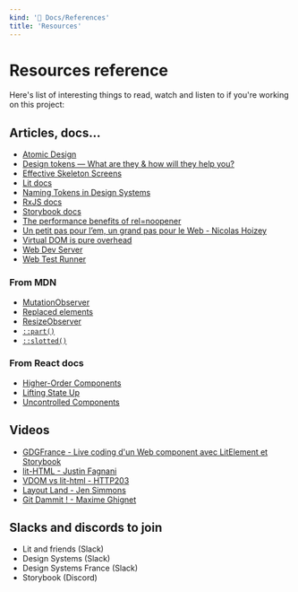 ```yaml
---
kind: '📌 Docs/References'
title: 'Resources'
---
```

# Resources reference

Here's list of interesting things to read, watch and listen to if you're working on this project:

## Articles, docs...

* [Atomic Design](https://bradfrost.com/blog/post/atomic-web-design/)
* [Design tokens — What are they & how will they help you?](https://lukasoppermann.medium.com/design-tokens-what-are-they-how-will-they-help-you-b73f80f602ab)
* [Effective Skeleton Screens](https://timkadlec.com/remembers/2020-11-02-skeleton-screens/)
* [Lit docs](https://lit.dev/)
* [Naming Tokens in Design Systems](https://medium.com/eightshapes-llc/naming-tokens-in-design-systems-9e86c7444676)
* [RxJS docs](https://rxjs.dev/)
* [Storybook docs](https://storybook.js.org/)
* [The performance benefits of rel=noopener](https://jakearchibald.com/2016/performance-benefits-of-rel-noopener/)
* [Un petit pas pour l’em, un grand pas pour le Web - Nicolas Hoizey](https://vimeo.com/79204119)
* [Virtual DOM is pure overhead](https://svelte.dev/blog/virtual-dom-is-pure-overhead)
* [Web Dev Server](https://modern-web.dev/docs/dev-server/overview/)
* [Web Test Runner](https://modern-web.dev/docs/test-runner/overview/)

### From MDN

* [MutationObserver](https://developer.mozilla.org/en-US/docs/Web/API/MutationObserver)
* [Replaced elements](https://developer.mozilla.org/en-US/docs/Web/CSS/Replaced_element)
* [ResizeObserver](https://developer.mozilla.org/en-US/docs/Web/API/ResizeObserver)
* [`::part()`](https://developer.mozilla.org/en-US/docs/Web/CSS/::part)
* [`::slotted()`](https://developer.mozilla.org/fr/docs/Web/CSS/::slotted)

### From React docs

* [Higher-Order Components](https://reactjs.org/docs/higher-order-components.html)
* [Lifting State Up](https://reactjs.org/docs/lifting-state-up.html)
* [Uncontrolled Components](https://reactjs.org/docs/uncontrolled-components.html)

## Videos

* [GDGFrance - Live coding d'un Web component avec LitElement et Storybook](https://www.youtube.com/watch?v=ixRgDGfnBbE)
* [lit-HTML - Justin Fagnani](https://www.youtube.com/watch?v=Io6JjgckHbg)
* [VDOM vs lit-html - HTTP203](https://www.youtube.com/watch?v=uCHZJy2n8Qs)
* [Layout Land - Jen Simmons](https://www.youtube.com/c/LayoutLand/videos)
* [Git Dammit ! - Maxime Ghignet](https://www.youtube.com/watch?v=Rnh5QK__pLA)

## Slacks and discords to join

* Lit and friends (Slack)
* Design Systems (Slack)
* Design Systems France (Slack)
* Storybook (Discord)
